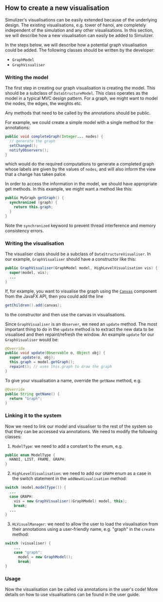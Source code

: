 ## How to create a new visualisation ##
Simulizer's visualisations can be easily extended because of the underlying design. The existing visualisations, e.g. tower of hanoi, are completely independent of the simulation and any other visualisations. In this section, we will describe how a new visualisation can easily be added to Simulizer.

In the steps below, we will describe how a potential graph visualisation could be added. The following classes should be written by the developer:

- `GraphModel`
- `GraphVisualiser`

### Writing the model ###
The first step in creating our graph visualisation is creating the model. This should be a subclass of `DataStructureModel`. This class operates as the model in a typical MVC design pattern. For a graph, we might want to model the nodes, the edges, the weights etc.

Any methods that need to be called by the annotations should be public.

For example, we could create a simple model with a single method for the annotations:

```java
public void completeGraph(Integer... nodes) {
  // generate the graph
  setChanged();
  notifyObservers();
}
```

which would do the required computations to generate a completed graph whose labels are given by the values of `nodes`, and will also inform the view that a change has taken palce.

In order to access the information in the model, we should have appropriate get methods. In this example, we might want a method like this:

```java
public MyGraph getGraph() {
  synchronized (graph) {
    return this.graph;
  }
}
```

Note the `synchronized` keyword to prevent thread interference and memory consistency errors.

### Writing the visualisation ###
The visualiser class should be a subclass of `DataStructureVisualiser`. In our example, `GraphVisualiser` should have a constructor like this:

```java
public GraphVisualiser(GraphModel model, HighLevelVisualisation vis) {
  super(model, vis);
  ...
}
```

If, for example, you want to visualise the graph using the [`Canvas`](https://docs.oracle.com/javase/8/javafx/api/javafx/scene/canvas/Canvas.html) component from the JavaFX API, then you could add the line

```java
getChildren().add(canvas);
```

to the constructor and then use the canvas in visualisations.

Since `GraphVisualiser` is an `Observer`, we need an `update` method. The most important thing to do in the `update` method is to extract the new data to be visualised and then repaint/refresh the window. An example `update` for our `GraphVisualiser` would be:

```java
@Override
public void update(Observable o, Object obj) {
  super.update(o, obj);
  this.graph = model.getGraph();
  repaint(); // uses this.graph to draw the graph
}
```

To give your visualisation a name, override the `getName` method, e.g.

```java
@Override
public String getName() {
  return "Graph";
}
```

### Linking it to the system ###
Now we need to link our model and visualiser to the rest of the system so that they can be accessed via annotations. We need to modify the following classes:

1. `ModelType`: we need to add a constant to the enum, e.g.

  ```java
  public enum ModelType {
    HANOI, LIST, FRAME, GRAPH;
  }
  ```
2. `HighLevelVisualisation`: we need to add our `GRAPH` enum as a case in the switch statement in the `addNewVisualisation` method:

  ```java
  switch (model.modelType()) {
    ...
    case GRAPH:
      vis = new GraphVisualiser((GraphModel) model, this);
      break;
    ...
  }
  ```
3. `HLVisualManager`: we need to allow the user to load the visualisation from their annotations using a user-friendly name, e.g. "graph" in the `create` method:

  ```java
  switch (visualiser) {
      ...
      case "graph":
        model = new GraphModel();
        break;
  }
  ```

### Usage ###
Now the visualisation can be called via annotations in the user's code! More details on how to use visualisations can be found in the user guide.
